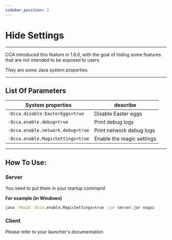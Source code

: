 ```yaml
---
sidebar_position: 3
---
```

# Hide Settings

---
CCA introduced this feature in 1.6.0, with the goal of hiding some features that are not intended to be exposed to users.

They are some Java system properties

---
## List Of Parameters

| System properties                 | describe                  |
|-----------------------------------|---------------------------|
| `-Dcca.disable.EasterEggs=true`   | Disable Easter eggs       |
| `-Dcca.enable.debug=true`         | Print debug logs          |
| `-Dcca.enable.network.debug=true` | Print network debug logs  |
| `-Dcca.enable.MagicSettings=true` | Enable the magic settings |

---
## How To Use:

### Server
You need to put them in your startup command

**For example (in Windows)**
```cmd
java -Xmx2G -Dcca.enable.MagicSettings=true -jar server.jar nogui
```

### Client
Please refer to your launcher's documentation

